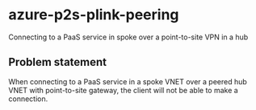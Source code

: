 # azure-p2s-plink-peering
Connecting to a PaaS service in spoke over a point-to-site VPN in a hub

## Problem statement

When connecting to a PaaS service in a spoke VNET over a peered hub VNET with point-to-site gateway, the client will not be able to make a connection.
